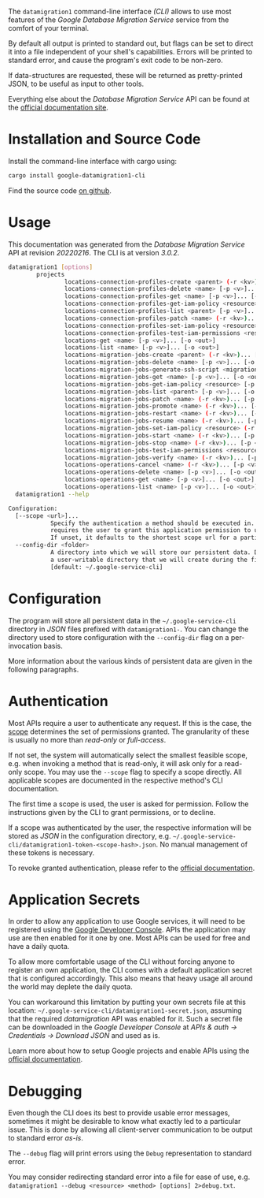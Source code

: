 <!---
DO NOT EDIT !
This file was generated automatically from 'src/mako/cli/README.md.mako'
DO NOT EDIT !
-->
The `datamigration1` command-line interface *(CLI)* allows to use most features of the *Google Database Migration Service* service from the comfort of your terminal.

By default all output is printed to standard out, but flags can be set to direct it into a file independent of your shell's
capabilities. Errors will be printed to standard error, and cause the program's exit code to be non-zero.

If data-structures are requested, these will be returned as pretty-printed JSON, to be useful as input to other tools.

Everything else about the *Database Migration Service* API can be found at the
[official documentation site](https://cloud.google.com/database-migration/).

# Installation and Source Code

Install the command-line interface with cargo using:

```bash
cargo install google-datamigration1-cli
```

Find the source code [on github](https://github.com/Byron/google-apis-rs/tree/main/gen/datamigration1-cli).

# Usage

This documentation was generated from the *Database Migration Service* API at revision *20220216*. The CLI is at version *3.0.2*.

```bash
datamigration1 [options]
        projects
                locations-connection-profiles-create <parent> (-r <kv>)... [-p <v>]... [-o <out>]
                locations-connection-profiles-delete <name> [-p <v>]... [-o <out>]
                locations-connection-profiles-get <name> [-p <v>]... [-o <out>]
                locations-connection-profiles-get-iam-policy <resource> [-p <v>]... [-o <out>]
                locations-connection-profiles-list <parent> [-p <v>]... [-o <out>]
                locations-connection-profiles-patch <name> (-r <kv>)... [-p <v>]... [-o <out>]
                locations-connection-profiles-set-iam-policy <resource> (-r <kv>)... [-p <v>]... [-o <out>]
                locations-connection-profiles-test-iam-permissions <resource> (-r <kv>)... [-p <v>]... [-o <out>]
                locations-get <name> [-p <v>]... [-o <out>]
                locations-list <name> [-p <v>]... [-o <out>]
                locations-migration-jobs-create <parent> (-r <kv>)... [-p <v>]... [-o <out>]
                locations-migration-jobs-delete <name> [-p <v>]... [-o <out>]
                locations-migration-jobs-generate-ssh-script <migration-job> (-r <kv>)... [-p <v>]... [-o <out>]
                locations-migration-jobs-get <name> [-p <v>]... [-o <out>]
                locations-migration-jobs-get-iam-policy <resource> [-p <v>]... [-o <out>]
                locations-migration-jobs-list <parent> [-p <v>]... [-o <out>]
                locations-migration-jobs-patch <name> (-r <kv>)... [-p <v>]... [-o <out>]
                locations-migration-jobs-promote <name> (-r <kv>)... [-p <v>]... [-o <out>]
                locations-migration-jobs-restart <name> (-r <kv>)... [-p <v>]... [-o <out>]
                locations-migration-jobs-resume <name> (-r <kv>)... [-p <v>]... [-o <out>]
                locations-migration-jobs-set-iam-policy <resource> (-r <kv>)... [-p <v>]... [-o <out>]
                locations-migration-jobs-start <name> (-r <kv>)... [-p <v>]... [-o <out>]
                locations-migration-jobs-stop <name> (-r <kv>)... [-p <v>]... [-o <out>]
                locations-migration-jobs-test-iam-permissions <resource> (-r <kv>)... [-p <v>]... [-o <out>]
                locations-migration-jobs-verify <name> (-r <kv>)... [-p <v>]... [-o <out>]
                locations-operations-cancel <name> (-r <kv>)... [-p <v>]... [-o <out>]
                locations-operations-delete <name> [-p <v>]... [-o <out>]
                locations-operations-get <name> [-p <v>]... [-o <out>]
                locations-operations-list <name> [-p <v>]... [-o <out>]
  datamigration1 --help

Configuration:
  [--scope <url>]...
            Specify the authentication a method should be executed in. Each scope
            requires the user to grant this application permission to use it.
            If unset, it defaults to the shortest scope url for a particular method.
  --config-dir <folder>
            A directory into which we will store our persistent data. Defaults to
            a user-writable directory that we will create during the first invocation.
            [default: ~/.google-service-cli]

```

# Configuration

The program will store all persistent data in the `~/.google-service-cli` directory in *JSON* files prefixed with `datamigration1-`.  You can change the directory used to store configuration with the `--config-dir` flag on a per-invocation basis.

More information about the various kinds of persistent data are given in the following paragraphs.

# Authentication

Most APIs require a user to authenticate any request. If this is the case, the [scope][scopes] determines the 
set of permissions granted. The granularity of these is usually no more than *read-only* or *full-access*.

If not set, the system will automatically select the smallest feasible scope, e.g. when invoking a
method that is read-only, it will ask only for a read-only scope. 
You may use the `--scope` flag to specify a scope directly. 
All applicable scopes are documented in the respective method's CLI documentation.

The first time a scope is used, the user is asked for permission. Follow the instructions given 
by the CLI to grant permissions, or to decline.

If a scope was authenticated by the user, the respective information will be stored as *JSON* in the configuration
directory, e.g. `~/.google-service-cli/datamigration1-token-<scope-hash>.json`. No manual management of these tokens
is necessary.

To revoke granted authentication, please refer to the [official documentation][revoke-access].

# Application Secrets

In order to allow any application to use Google services, it will need to be registered using the 
[Google Developer Console][google-dev-console]. APIs the application may use are then enabled for it
one by one. Most APIs can be used for free and have a daily quota.

To allow more comfortable usage of the CLI without forcing anyone to register an own application, the CLI
comes with a default application secret that is configured accordingly. This also means that heavy usage
all around the world may deplete the daily quota.

You can workaround this limitation by putting your own secrets file at this location: 
`~/.google-service-cli/datamigration1-secret.json`, assuming that the required *datamigration* API 
was enabled for it. Such a secret file can be downloaded in the *Google Developer Console* at 
*APIs & auth -> Credentials -> Download JSON* and used as is.

Learn more about how to setup Google projects and enable APIs using the [official documentation][google-project-new].


# Debugging

Even though the CLI does its best to provide usable error messages, sometimes it might be desirable to know
what exactly led to a particular issue. This is done by allowing all client-server communication to be 
output to standard error *as-is*.

The `--debug` flag will print errors using the `Debug` representation to standard error.

You may consider redirecting standard error into a file for ease of use, e.g. `datamigration1 --debug <resource> <method> [options] 2>debug.txt`.


[scopes]: https://developers.google.com/+/api/oauth#scopes
[revoke-access]: http://webapps.stackexchange.com/a/30849
[google-dev-console]: https://console.developers.google.com/
[google-project-new]: https://developers.google.com/console/help/new/